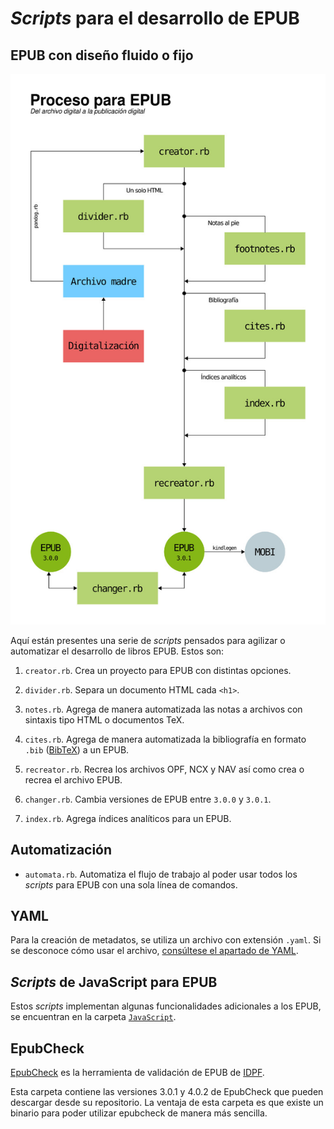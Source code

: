 # *Scripts* para el desarrollo de EPUB

## EPUB con diseño fluido o fijo

![Flujo de trabajo](flujo-de-trabajo.jpg)

Aquí están presentes una serie de *scripts*
pensados para agilizar o automatizar el desarrollo
de libros EPUB. Estos son:

1. `creator.rb`. Crea un proyecto para EPUB con 
distintas opciones.

2. `divider.rb`. Separa un documento HTML cada `<h1>`.

3. `notes.rb`. Agrega de manera automatizada
las notas a archivos con sintaxis tipo HTML o 
documentos TeX.

4. `cites.rb`. Agrega de manera automatizada la
bibliografía en formato `.bib`
([BibTeX](http://www.bibtex.org/)) a un EPUB.

5. `recreator.rb`. Recrea los archivos OPF, NCX y
NAV así como crea o recrea el archivo EPUB.

6. `changer.rb`. Cambia versiones de EPUB entre
`3.0.0` y `3.0.1`.

7. `index.rb`. Agrega índices analíticos para un
EPUB.

## Automatización

* `automata.rb`. Automatiza el flujo de trabajo al poder
usar todos los *scripts* para EPUB con una sola línea de comandos.

## YAML

Para la creación de metadatos, se utiliza un archivo con extensión `.yaml`.
Si se desconoce cómo usar el archivo, [consúltese el apartado de YAML](https://github.com/ColectivoPerroTriste/Herramientas/tree/master/EPUB/YAML).

## *Scripts* de JavaScript para EPUB

Estos *scripts* implementan algunas funcionalidades
adicionales a los EPUB, se encuentran en la carpeta
[`JavaScript`](https://github.com/ColectivoPerroTriste/Herramientas/tree/master/EPUB/JavaScript).

## EpubCheck

[EpubCheck](https://github.com/IDPF/epubcheck) es la herramienta de 
validación de EPUB de [IDPF](http://idpf.org/).

Esta carpeta contiene las versiones 3.0.1 y 4.0.2 de EpubCheck que 
pueden descargar desde su repositorio. La ventaja de esta carpeta es
que existe un binario para poder utilizar epubcheck de manera más 
sencilla.

